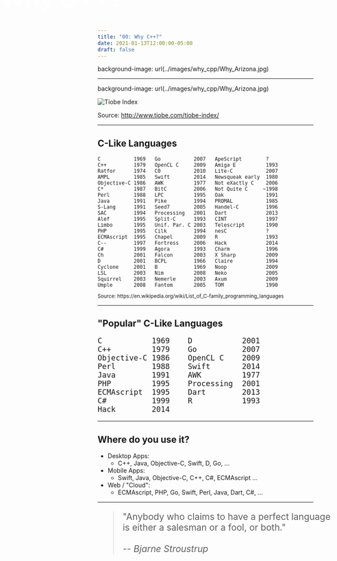 ```yaml
---
title: "00: Why C++?"
date: 2021-01-13T12:00:00-05:00
draft: false
---
```


background-image: url(../images/why_cpp/Why_Arizona.jpg)

<h1 style="color:white;text-shadow:none;font-size:4em;font-weight:bold;position:absolute; top:-2.1em; left: 0em;">Why C++?</h1>

---

background-image: url(../images/why_cpp/Why_Arizona.jpg)

![Tiobe Index](../images/why_cpp/tiobe-index.png)

Source: http://www.tiobe.com/tiobe-index/

---

## C-Like Languages

<small>
<pre>
C           1969   Go           2007   ApeScript        ?
C++         1979   OpenCL C     2009   Amiga E          1993
Ratfor      1974   C0           2010   Lite-C           2007
AMPL        1985   Swift        2014   Newsqueak early  1980
Objective-C 1986   AWK          1977   Not eXactly C    2006
C*          1987   BitC         2006   Not Quite C     ~1998
Perl        1988   LPC          1995   Oak              1991
Java        1991   Pike         1994   PROMAL           1985
S-Lang      1991   Seed7        2005   Handel-C         1996
SAC         1994   Processing   2001   Dart             2013
Alef        1995   Split-C      1993   CINT             1997
Limbo       1995   Unif. Par. C 2003   Telescript       1990
PHP         1995   Cilk         1994   nesC             ?
ECMAscript  1995   Chapel       2009   R                1993
C--         1997   Fortress     2006   Hack             2014
C#          1999   Agora        1993   Charm            1996
Ch          2001   Falcon       2003   X Sharp          2009
D           2001   BCPL         1966   Claire           1994
Cyclone     2001   B            1969   Noop             2009
LSL         2003   Nim          2008   Neko             2005
Squirrel    2003   Nemerle      2003   Axum             2009
Umple       2008   Fantom       2005   TOM              1990
</pre>
Source: https://en.wikipedia.org/wiki/List_of_C-family_programming_languages
</small>

---

## "Popular" C-Like Languages

<pre style="font-size: 125%; width:102%;">
C           1969    D           2001   
C++         1979    Go          2007   
Objective-C 1986    OpenCL C    2009   
Perl        1988    Swift       2014   
Java        1991    AWK         1977   
PHP         1995    Processing  2001   
ECMAscript  1995    Dart        2013
C#          1999    R           1993
Hack        2014
</pre>

---

## Where do you use it?

* Desktop Apps:
    * C++, Java, Objective-C, Swift, D, Go, ...
* Mobile Apps:
    * Swift, Java, Objective-C, C++, C#, ECMAscript ...
* Web / "Cloud":
    * ECMAscript, PHP, Go, Swift, Perl, Java, Dart, C#, ...

---

<blockquote style="font-size: 150%; text-align: left; min-width: 100%;">
    "Anybody who claims to have a perfect language is either a salesman or a fool, or both."<br><br>
    <i>-- Bjarne Stroustrup</i>
</blockquote>

